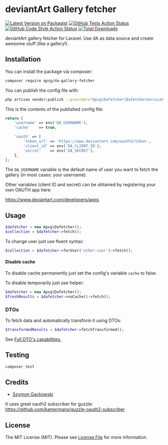 # deviantArt Gallery fetcher

[![Latest Version on Packagist](https://img.shields.io/packagist/v/apsg/da-gallery-fetcher.svg?style=flat-square)](https://packagist.org/packages/apsg/da-gallery-fetcher)
[![GitHub Tests Action Status](https://img.shields.io/github/workflow/status/apsg/da-gallery-fetcher/run-tests?label=tests)](https://github.com/apsg/da-gallery-fetcher/actions?query=workflow%3ATests+branch%3Amaster)
[![GitHub Code Style Action Status](https://img.shields.io/github/workflow/status/apsg/da-gallery-fetcher/Check%20&%20fix%20styling?label=code%20style)](https://github.com/apsg/da-gallery-fetcher/actions?query=workflow%3A"Check+%26+fix+styling"+branch%3Amaster)
[![Total Downloads](https://img.shields.io/packagist/dt/apsg/da-gallery-fetcher.svg?style=flat-square)](https://packagist.org/packages/apsg/da-gallery-fetcher)

deviantArt gallery fetcher for Laravel. Use dA as data source and create awesome stuff (like a gallery!).

## Installation

You can install the package via composer:

```bash
composer require apsg/da-gallery-fetcher
```

You can publish the config file with:

```bash
php artisan vendor:publish --provider="Apsg\Dafetcher\DafetcherServiceProvider" --tag="dafetcher-config"
```

This is the contents of the published config file:

```php
return [
    'username' => env('DA_USERNAME'),
    'cache'    => true,

    'oauth' => [
        'token_url' => 'https://www.deviantart.com/oauth2/token',
        'client_id' => env('DA_CLIENT_ID'),
        'secret'    => env('DA_SECRET'),
    ],
];
```

The `DA_USERNAME` variable is the default name of user you want to fetch the gallery (in most cases: your username).

Other variables (client ID and secret) can be obtained by registering your own OAUTH app here: 

https://www.deviantart.com/developers/apps

## Usage

```php
$dafetcher = new Apsg\Dafetcher();
$collection = $dafetcher->fetch();
```

To change user just use fluent syntax:

```php 
$collection = $dafetcher->forUser('other-user')->fetch();
```

#### Disable cache

To disable cache permanently just set the config's variable `cache` to false.

To disable temporarily just use helper:

```php 
$dafetcher = new Apsg\Dafetcher();
$freshResults = $dafetcher->noCache()->fetch(); 
```

### DTOs

To fetch data and automatically transform it using DTOs:

```php
$transformedResults = $dafetcher->fetchTransformed();
```


See [Full DTO's capabilities.](https://github.com/apsg/da-gallery-fetcher/blob/master/src/DTO/Image.php)


## Testing

```bash
composer test
```

## Credits

- [Szymon Gackowski](https://github.com/apsg)

It uses great oauth2 subscriber for guzzle:
https://github.com/kamermans/guzzle-oauth2-subscriber

## License

The MIT License (MIT). Please see [License File](LICENSE.md) for more information.
